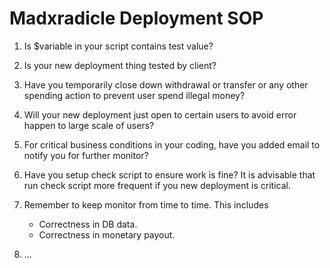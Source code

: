 # Madxradicle Deployment SOP

1. Is $variable in your script contains test value?

2. Is your new deployment thing tested by client?

3. Have you temporarily close down withdrawal or transfer or any other spending action to prevent user spend illegal money?

4. Will your new deployment just open to certain users to avoid error happen to large scale of users?

5. For critical business conditions in your coding, have you added email to notify you for further monitor?

6. Have you setup check script to ensure work is fine? It is advisable that run check script more frequent if you new deployment is critical.

7. Remember to keep monitor from time to time. This includes
    * Correctness in DB data.
    * Correctness in monetary payout.

8. ...
